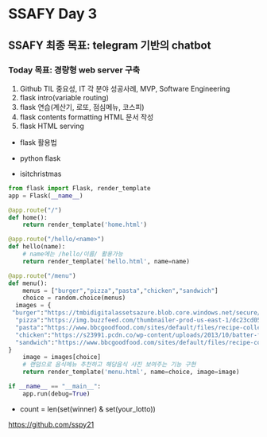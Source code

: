 # SSAFY Day 3

## SSAFY 최종 목표: telegram 기반의 chatbot

### Today 목표: 경량형 web server 구축



1. Github TIL 중요성, IT 각 분야 성공사례, MVP, Software Engineering
2. flask intro(variable routing)
3. flask 연습(계산기, 로또, 점심메뉴, 코스피)
4. flask contents formatting HTML 문서 작성
5. flask HTML serving



- flask 활용법

- python flask

- isitchristmas



```python
from flask import Flask, render_template
app = Flask(__name__)

@app.route("/")
def home():
	return render_template('home.html')

@app.route("/hello/<name>")
def hello(name):
	# name에는 /hello/이름/ 활용가능
	return render_template('hello.html', name=name)

@app.route("/menu")
def menu():
	menus = ["burger","pizza","pasta","chicken","sandwich"]
	choice = random.choice(menus)
  images = {
 "burger":"https://tmbidigitalassetsazure.blob.core.windows.net/secure/RMS/attachments/37/1200x1200/exps28800_UG143377D12_18_1b_RMS.jpg",
  "pizza":"https://img.buzzfeed.com/thumbnailer-prod-us-east-1/dc23cd051d2249a5903d25faf8eeee4c/BFV36537_CC2017_2IngredintDough4Ways-FB.jpg",
  "pasta":"https://www.bbcgoodfood.com/sites/default/files/recipe-collections/collection-image/2013/05/spaghetti-bolognese_2.jpg",
  "chicken":"https://s23991.pcdn.co/wp-content/uploads/2013/10/batter-fried-chicken-recipe-fp.jpg",
  "sandwich":"https://www.bbcgoodfood.com/sites/default/files/recipe-collections/collection-image/2013/05/egg-cress-club-sandwich_0.jpg"
}
	image = images[choice]
	# 랜덤으로 음식메뉴 추천하고 해당음식 사진 보여주는 기능 구현
	return render_template('menu.html', name=choice, image=image)

if __name__ == "__main__":
	app.run(debug=True)
```



- count = len(set(winner) & set(your_lotto))



https://github.com/sspy21